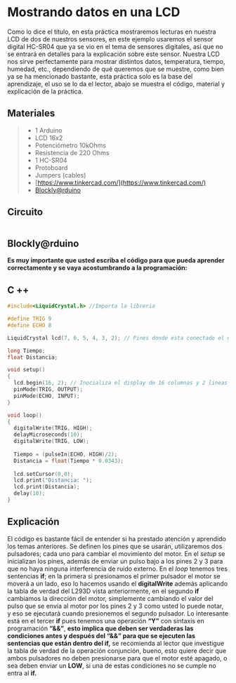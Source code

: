 # Mostrando datos en una LCD

Como lo dice el título, en esta práctica mostraremos lecturas en nuestra LCD de dos de nuestros sensores, en este ejemplo usaremos el sensor digital HC-SR04 que ya se vio en el tema de sensores digitales, así que no se entrará en detalles para la explicación sobre este sensor. Nuestra LCD nos sirve perfectamente para mostrar distintos datos, temperatura, tiempo, humedad, etc., dependiendo de qué queremos que se muestre, como bien ya se ha mencionado bastante, esta práctica solo es la base del aprendizaje, el uso se lo da el lector, abajo se muestra el código, material y explicación de la práctica.


## Materiales
> - 1 Arduino
> - LCD 16x2
> - Potenciómetro 10kOhms
> - Resistencia de 220 Ohms
> - 1 HC-SR04
> - Protoboard 
> - Jumpers (cables) 
> - [https://www.tinkercad.com/](https://www.tinkercad.com/)
> - [Blockly@rduino](https://technologiescollege.github.io/Blockly-at-rduino/index.html)


## Circuito

![]()


## Blockly@rduino

**Es muy importante que usted escriba el código para que pueda aprender correctamente y se vaya acostumbrando a la programación:**

## C ++
```c
#include<LiquidCrystal.h> //Importa la libreria

#define TRIG 9
#define ECHO 8

LiquidCrystal lcd(7, 6, 5, 4, 3, 2); // Pines donde esta conectado el modulo LCD

long Tiempo;
float Distancia;

void setup()
{
  lcd.begin(16, 2); // Inocializa el display de 16 columnas y 2 lineas
  pinMode(TRIG, OUTPUT);
  pinMode(ECHO, INPUT);
}

void loop()
{
  digitalWrite(TRIG, HIGH);
  delayMicroseconds(10);
  digitalWrite(TRIG, LOW);
  
  Tiempo = (pulseIn(ECHO, HIGH)/2);
  Distancia = float(Tiempo * 0.0343);
  
  lcd.setCursor(0,0);
  lcd.print("Distancia: ");
  lcd.print(Distancia);
  delay(10);
}
```

## Explicación 

El código es bastante fácil de entender si ha prestado atención y aprendido los temas anteriores. Se definen los pines que se usarán, utilizaremos dos pulsadores; cada uno para cambiar el movimiento del motor. En el *setup* se inicializan los pines, además de enviar un pulso bajo a los pines 2 y 3 para que no haya ninguna interferencia de ruido externo. En el *loop* tenemos tres sentencias **if**; en la primera si presionamos el primer pulsador el motor se moverá a un lado, eso lo hacemos usando el **digitalWrite** además aplicando la tabla de verdad del L293D vista anteriormente, en el segundo **if** cambiamos la dirección del motor, simplemente cambiando el valor del pulso que se envía al motor por los pines 2 y 3 como usted lo puede notar, y eso se ejecutará cuando presionemos el segundo pulsador. 
Lo interesante está en el tercer **if** pues tenemos una operación **“Y”** con sintaxis en programación **“&&”**, **esto implica que deben ser verdaderas las condiciones antes y después del “&&” para que se ejecuten las sentencias que están dentro del if,** se recomienda al lector que investigue la tabla de verdad de la operación conjunción, bueno, esto quiere decir que ambos pulsadores no deben presionarse para que el motor esté apagado, o sea deben enviar un **LOW**, si una de estas condiciones no se cumple no entra al **if.**
<!--stackedit_data:
eyJoaXN0b3J5IjpbMTQwMDE3NDQ4MF19
-->